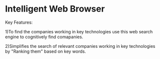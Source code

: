 # Intelligent Web Browser

Key Features:

1)To find the companies working in key technologies use this web search engine to cognitively find comapanies.

2)Simplifies the search of relevant companies working in key technologies by "Ranking them" based on key words.

